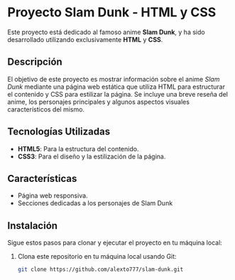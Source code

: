 # Proyecto Slam Dunk - HTML y CSS

Este proyecto está dedicado al famoso anime **Slam Dunk**, y ha sido desarrollado utilizando exclusivamente **HTML** y **CSS**.

## Descripción

El objetivo de este proyecto es mostrar información sobre el anime *Slam Dunk* mediante una página web estática que utiliza HTML para estructurar el contenido y CSS para estilizar la página. Se incluye una breve reseña del anime, los personajes principales y algunos aspectos visuales característicos del mismo.

## Tecnologías Utilizadas

- **HTML5**: Para la estructura del contenido.
- **CSS3**: Para el diseño y la estilización de la página.

## Características

- Página web responsiva.
- Secciones dedicadas a los personajes de Slam Dunk

## Instalación

Sigue estos pasos para clonar y ejecutar el proyecto en tu máquina local:

1. Clona este repositorio en tu máquina local usando Git:
   ```bash
   git clone https://github.com/alexto777/slam-dunk.git
